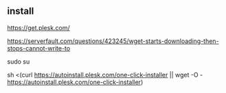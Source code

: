 ##  install 
https://get.plesk.com/

https://serverfault.com/questions/423245/wget-starts-downloading-then-stops-cannot-write-to


sudo su


sh <(curl https://autoinstall.plesk.com/one-click-installer || wget -O - https://autoinstall.plesk.com/one-click-installer)